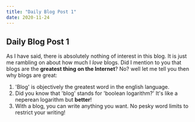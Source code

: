 ```yaml
---
title: "Daily Blog Post 1"
date: 2020-11-24
---
```

## Daily Blog Post 1

As I have said, there is absolutely nothing of interest in this blog. 
It is just me rambling on about how much I _love_ blogs. 
Did I mention to you that blogs are the **greatest thing on the Internet**? 
No? well let me tell you then why blogs are great:
1. 'Blog' is objectively the greatest word in the english language.
2. Did you know that 'blog' stands for 'boolean logarithm?' It's like a neperean logarithm but **better**!
3. With a blog, you can write anything you want. No pesky word limits to restrict your writing!
